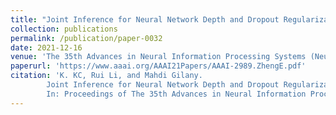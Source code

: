 ```yaml
---
title: "Joint Inference for Neural Network Depth and Dropout Regularization"
collection: publications
permalink: /publication/paper-0032
date: 2021-12-16
venue: 'The 35th Advances in Neural Information Processing Systems (NeurIPS 2021)'
paperurl: 'https://www.aaai.org/AAAI21Papers/AAAI-2989.ZhengE.pdf'
citation: 'K. KC, Rui Li, and Mahdi Gilany.
        Joint Inference for Neural Network Depth and Dropout Regularization.
        In: Proceedings of The 35th Advances in Neural Information Processing Systems (NeurIPS 2021).'
---
```


